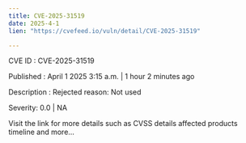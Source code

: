 ```yaml
---
title: CVE-2025-31519
date: 2025-4-1
lien: "https://cvefeed.io/vuln/detail/CVE-2025-31519"

---
```


CVE ID : CVE-2025-31519
 
Published :  April 1
2025
3:15 a.m. | 1 hour
2 minutes ago
 
Description : Rejected reason: Not used
 
Severity: 0.0 | NA
 
Visit the link for more details
such as CVSS details
affected products
timeline
and more...
